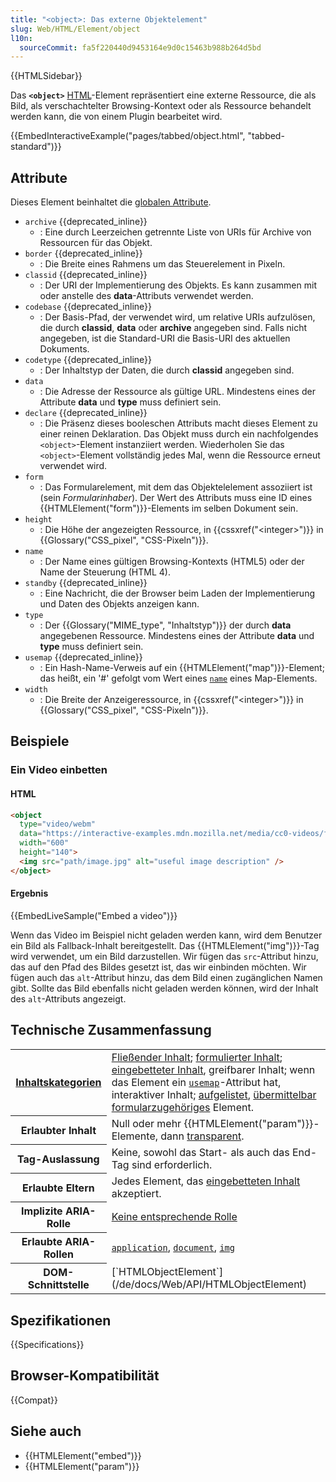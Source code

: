```yaml
---
title: "<object>: Das externe Objektelement"
slug: Web/HTML/Element/object
l10n:
  sourceCommit: fa5f220440d9453164e9d0c15463b988b264d5bd
---
```


{{HTMLSidebar}}

Das **`<object>`** [HTML](/de/docs/Web/HTML)-Element repräsentiert eine externe Ressource, die als Bild, als verschachtelter Browsing-Kontext oder als Ressource behandelt werden kann, die von einem Plugin bearbeitet wird.

{{EmbedInteractiveExample("pages/tabbed/object.html", "tabbed-standard")}}

## Attribute

Dieses Element beinhaltet die [globalen Attribute](/de/docs/Web/HTML/Global_attributes).

- `archive` {{deprecated_inline}}
  - : Eine durch Leerzeichen getrennte Liste von URIs für Archive von Ressourcen für das Objekt.
- `border` {{deprecated_inline}}
  - : Die Breite eines Rahmens um das Steuerelement in Pixeln.
- `classid` {{deprecated_inline}}
  - : Der URI der Implementierung des Objekts. Es kann zusammen mit oder anstelle des **data**-Attributs verwendet werden.
- `codebase` {{deprecated_inline}}
  - : Der Basis-Pfad, der verwendet wird, um relative URIs aufzulösen, die durch **classid**, **data** oder **archive** angegeben sind. Falls nicht angegeben, ist die Standard-URI die Basis-URI des aktuellen Dokuments.
- `codetype` {{deprecated_inline}}
  - : Der Inhaltstyp der Daten, die durch **classid** angegeben sind.
- `data`
  - : Die Adresse der Ressource als gültige URL. Mindestens eines der Attribute **data** und **type** muss definiert sein.
- `declare` {{deprecated_inline}}
  - : Die Präsenz dieses booleschen Attributs macht dieses Element zu einer reinen Deklaration. Das Objekt muss durch ein nachfolgendes `<object>`-Element instanziiert werden. Wiederholen Sie das `<object>`-Element vollständig jedes Mal, wenn die Ressource erneut verwendet wird.
- `form`
  - : Das Formularelement, mit dem das Objektelelement assoziiert ist (sein _Formularinhaber_). Der Wert des Attributs muss eine ID eines {{HTMLElement("form")}}-Elements im selben Dokument sein.
- `height`
  - : Die Höhe der angezeigten Ressource, in {{cssxref("&lt;integer&gt;")}} in {{Glossary("CSS_pixel", "CSS-Pixeln")}}.
- `name`
  - : Der Name eines gültigen Browsing-Kontexts (HTML5) oder der Name der Steuerung (HTML 4).
- `standby` {{deprecated_inline}}
  - : Eine Nachricht, die der Browser beim Laden der Implementierung und Daten des Objekts anzeigen kann.
- `type`
  - : Der {{Glossary("MIME_type", "Inhaltstyp")}} der durch **data** angegebenen Ressource. Mindestens eines der Attribute **data** und **type** muss definiert sein.
- `usemap` {{deprecated_inline}}
  - : Ein Hash-Name-Verweis auf ein {{HTMLElement("map")}}-Element; das heißt, ein '#' gefolgt vom Wert eines [`name`](/de/docs/Web/HTML/Element/map#name) eines Map-Elements.
- `width`
  - : Die Breite der Anzeigeressource, in {{cssxref("&lt;integer&gt;")}} in {{Glossary("CSS_pixel", "CSS-Pixeln")}}.

## Beispiele

### Ein Video einbetten

#### HTML

```html
<object
  type="video/webm"
  data="https://interactive-examples.mdn.mozilla.net/media/cc0-videos/flower.webm"
  width="600"
  height="140">
  <img src="path/image.jpg" alt="useful image description" />
</object>
```

#### Ergebnis

{{EmbedLiveSample("Embed a video")}}

Wenn das Video im Beispiel nicht geladen werden kann, wird dem Benutzer ein Bild als Fallback-Inhalt bereitgestellt. Das {{HTMLElement("img")}}-Tag wird verwendet, um ein Bild darzustellen. Wir fügen das `src`-Attribut hinzu, das auf den Pfad des Bildes gesetzt ist, das wir einbinden möchten. Wir fügen auch das `alt`-Attribut hinzu, das dem Bild einen zugänglichen Namen gibt. Sollte das Bild ebenfalls nicht geladen werden können, wird der Inhalt des `alt`-Attributs angezeigt.

## Technische Zusammenfassung

<table class="properties">
  <tbody>
    <tr>
      <th scope="row">
        <a href="/de/docs/Web/HTML/Content_categories">Inhaltskategorien</a>
      </th>
      <td>
        <a href="/de/docs/Web/HTML/Content_categories#flow_content">Fließender Inhalt</a>;
        <a href="/de/docs/Web/HTML/Content_categories#phrasing_content">formulierter Inhalt</a>;
        <a href="/de/docs/Web/HTML/Content_categories#embedded_content">eingebetteter Inhalt</a>, greifbarer Inhalt; wenn das Element ein
        <a href="#usemap"><code>usemap</code></a>-Attribut hat, interaktiver Inhalt;
        <a href="/de/docs/Web/HTML/Content_categories#form_listed">aufgelistet</a>,
        <a href="/de/docs/Web/HTML/Content_categories#form_submittable">übermittelbar</a>
        <a href="/de/docs/Web/HTML/Content_categories#form-associated_content">formularzugehöriges</a> Element.
      </td>
    </tr>
    <tr>
      <th scope="row">Erlaubter Inhalt</th>
      <td>
        Null oder mehr {{HTMLElement("param")}}-Elemente, dann
        <a href="/de/docs/Web/HTML/Content_categories#transparent_content_model">transparent</a>.
      </td>
    </tr>
    <tr>
      <th scope="row">Tag-Auslassung</th>
      <td>Keine, sowohl das Start- als auch das End-Tag sind erforderlich.</td>
    </tr>
    <tr>
      <th scope="row">Erlaubte Eltern</th>
      <td>
        Jedes Element, das <a href="/de/docs/Web/HTML/Content_categories#embedded_content">eingebetteten Inhalt</a> akzeptiert.
      </td>
    </tr>
    <tr>
      <th scope="row">Implizite ARIA-Rolle</th>
      <td>
        <a href="https://www.w3.org/TR/html-aria/#dfn-no-corresponding-role">Keine entsprechende Rolle</a>
      </td>
    </tr>
    <tr>
      <th scope="row">Erlaubte ARIA-Rollen</th>
      <td>
        <a href="/de/docs/Web/Accessibility/ARIA/Roles/application_role"><code>application</code></a>, <a href="/de/docs/Web/Accessibility/ARIA/Roles/document_role"><code>document</code></a>, <a href="/de/docs/Web/Accessibility/ARIA/Roles/img_role"><code>img</code></a>
      </td>
    </tr>
    <tr>
      <th scope="row">DOM-Schnittstelle</th>
      <td>[`HTMLObjectElement`](/de/docs/Web/API/HTMLObjectElement)</td>
    </tr>
  </tbody>
</table>

## Spezifikationen

{{Specifications}}

## Browser-Kompatibilität

{{Compat}}

## Siehe auch

- {{HTMLElement("embed")}}
- {{HTMLElement("param")}}
